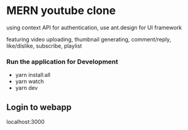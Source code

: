 # MERN youtube clone

using context API for authentication, use ant.design for UI framework

featuring video uploading, thumbnail generating, comment/reply, like/dislike, subscribe, playlist

### Run the application for Development
- yarn install:all
- yarn watch
- yarn dev

## Login to webapp
localhost:3000
